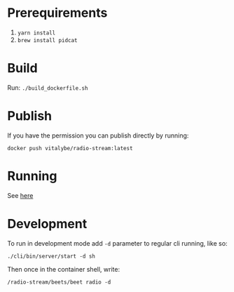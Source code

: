 Prerequirements
===============

1. `yarn install`
1. `brew install pidcat`

Build
=====
Run: `./build_dockerfile.sh`

Publish
=======

If you have the permission you can publish directly by running: 

`docker push vitalybe/radio-stream:latest`

Running
=======
See [here](https://github.com/vitalybe/radio-stream-cli/)

Development
===========

To run in development mode add `-d` parameter to regular cli running, like so:

`./cli/bin/server/start -d sh`

Then once in the container shell, write:

`/radio-stream/beets/beet radio -d`
